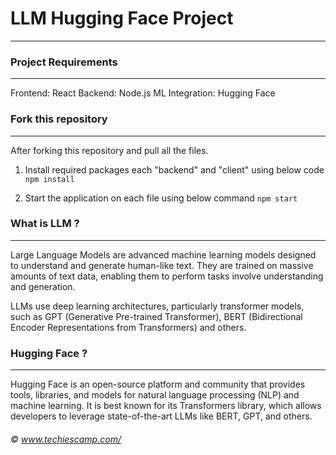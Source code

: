 # LLM Hugging Face Project
--------------------------------
### Project Requirements
-----------------------------
Frontend: React
Backend: Node.js
ML Integration: Hugging Face

### Fork this repository
---------------------------
After forking this repository and pull all the files.
1. Install required packages each "backend" and "client" using below code 
``` npm install ```

2. Start the application on each file using below command
``` npm start ```

### What is LLM ?
-----------------------

Large Language Models are advanced machine learning models designed to understand and generate human-like text. They are trained on massive amounts of text data, enabling them to perform tasks involve understanding and generation.  
    
LLMs use deep learning architectures, particularly transformer models, such as GPT (Generative Pre-trained Transformer), BERT (Bidirectional Encoder Representations from Transformers) and others.
 

### Hugging Face ?
---------------------
Hugging Face is an open-source platform and community that provides tools, libraries, and models for natural language processing (NLP) and machine learning. It is best known for its Transformers library, which allows developers to leverage state-of-the-art LLMs like BERT, GPT, and others.


###### &copy; www.techiescamp.com/